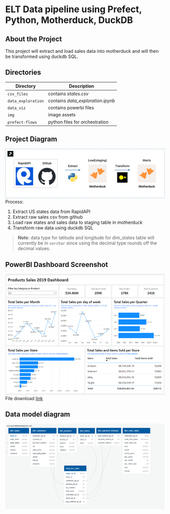# ELT Data pipeline using Prefect, Python, Motherduck, DuckDB

## About the Project
This project will extract and load sales data into motherduck and will then be transformed using duckdb SQL.

## Directories

| Directory | Description |
| --- | --- |
|`csv_files` | contains *states.csv* |
|`data_exploration`| contains *data_exploration.ipynb*|
|`data_viz`| contains powerbi files|
|`img`| image assets|
|`prefect-flows`|python files for orchestration|


## Project Diagram
![project-diagram](img/proj_diagram.png)
Process:
1. Extract US states data from RapidAPI
2. Extract raw sales csv from github
3. Load raw states and sales data to staging table in motherduck
4. Transform raw data using duckdb SQL
> **Note**: data type for latitude and longitude for dim_states table will currently be in `varchar` since using the decimal type rounds off the decimal values.

## PowerBI Dashboard Screenshot
![pbi-dashboard](img/dashboard-screenshot.png)
File download [link](https://github.com/krtmlry/md_product_sales/blob/main/data_viz/powerbi/product_sales_dashboard.pbix)


## Data model diagram
![data-model](img/erd.png)
